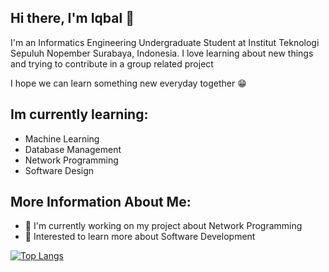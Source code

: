 ## Hi there, I'm Iqbal 👋

I'm an Informatics Engineering Undergraduate Student at Institut Teknologi Sepuluh Nopember Surabaya, Indonesia. I love learning about new things and trying to contribute in a group related project


I hope we can learn something new everyday together 😁

## Im currently learning:
- Machine Learning
- Database Management
- Network Programming
- Software Design

## More Information About Me:

- 🔭 I'm currently working on my project about Network Programming
- 🌱 Interested to learn more about Software Development

[![Top Langs](https://github-readme-stats.vercel.app/api/top-langs/?username=balelulelo&layout=donut)](https://github.com/balelulelo/github-readme-stats)
<!--
**balelulelo/balelulelo** is a ✨ _special_ ✨ repository because its `README.md` (this file) appears on your GitHub profile.

Here are some ideas to get you started:

- 🔭 I’m currently working on ...
- 🌱 I’m currently learning ...
- 👯 I’m looking to collaborate on ...
- 🤔 I’m looking for help with ...
- 💬 Ask me about ...
- 📫 How to reach me: ...
- 😄 Pronouns: ...
- ⚡ Fun fact: ...
-->
